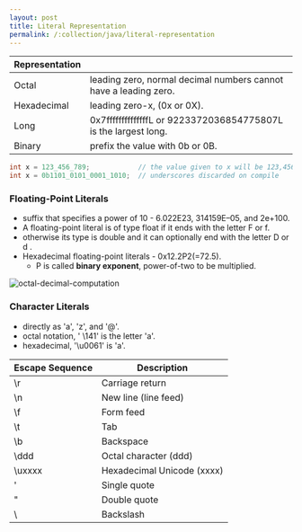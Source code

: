 ```yaml
---
layout: post
title: Literal Representation
permalink: /:collection/java/literal-representation
---
```



|Representation||
---         |---
Octal       | leading zero, normal decimal numbers cannot have a leading zero.
Hexadecimal | leading zero-x, (0x or 0X).
Long        | 0x7ffffffffffffffL or 9223372036854775807L is the largest long.
Binary      | prefix the value with 0b or 0B.

```java
int x = 123_456_789;            // the value given to x will be 123,456,789.
int x = 0b1101_0101_0001_1010;  // underscores discarded on compile
```

### Floating-Point Literals
* suffix that specifies a power of 10 - 6.022E23, 314159E–05, and 2e+100.
* A floating-point literal is of type float if it ends with the letter F or f.
* otherwise its type is double and it can optionally end with the letter D or d .
* Hexadecimal floating-point literals - 0x12.2P2(=72.5).
  * P is called **binary exponent**, power-of-two to be multiplied.

![octal-decimal-computation]({{site.cdn}}/java/core-java/octal-decimal-computation.png)

### Character Literals
* directly as 'a', 'z', and '@'. 
* octal notation, ' \141' is the letter 'a'. 
* hexadecimal, '\u0061' is 'a'.

Escape Sequence	| Description
---|---
\r 		| Carriage return
\n 		| New line (line feed)
\f 		| Form feed
\t 		| Tab
\b 		| Backspace
\ddd 	| Octal character (ddd)
\uxxxx 	| Hexadecimal Unicode (xxxx)
\' 		| Single quote
\" 		| Double quote
\\ 		| Backslash
